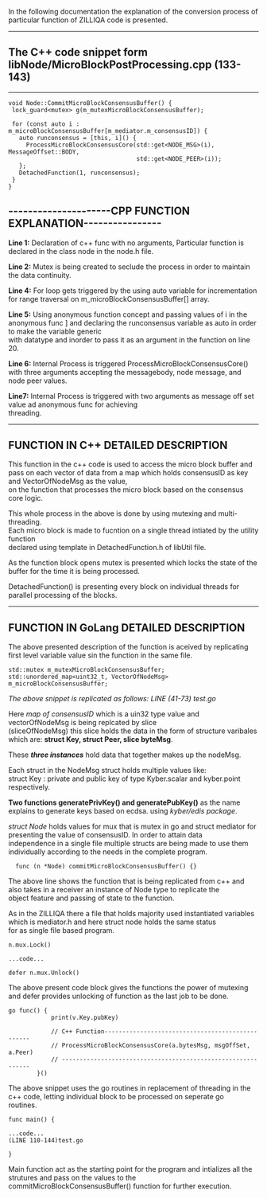 In the following documentation the explanation of the conversion process of particular function of ZILLIQA code is presented.

-----------------------------------------------------------

## The C++ code snippet form libNode/MicroBlockPostProcessing.cpp (133-143)

-----------------------------------------------------------

```
void Node::CommitMicroBlockConsensusBuffer() {
 lock_guard<mutex> g(m_mutexMicroBlockConsensusBuffer);

 for (const auto i : m_microBlockConsensusBuffer[m_mediator.m_consensusID]) {
   auto runconsensus = [this, i]() {
     ProcessMicroBlockConsensusCore(std::get<NODE_MSG>(i), MessageOffset::BODY,
                                    std::get<NODE_PEER>(i));
   };
   DetachedFunction(1, runconsensus);
 }
}
```


## ---------------------CPP FUNCTION EXPLANATION----------------

**Line 1:** Declaration of c++ func with no arguments, Particular function is declared in the class node in the node.h file.

**Line 2:** Mutex is being created to seclude the process in order to maintain the data continuity.

**Line 4:** For loop gets triggered by the using  auto variable for incrementation \
for range traversal on m_microBlockConsensusBuffer[] array.

**Line 5:** Using anonymous function concept and passing values of i in the anonymous func ]
and declaring the runconsensus variable as auto in order to make the variable generic \
with datatype and inorder to pass it as an argument in the function on line 20.

**Line 6:** Internal Process is triggered ProcessMicroBlockConsensusCore()
with three arguments accepting the messagebody, node message, and node peer values.

**Line7:** Internal Process is triggered with two arguments as message off set value ad anonymous func for achieving\
threading.


-----------------------------------------------------------------------------------------------------
##                                      FUNCTION IN **C++** DETAILED DESCRIPTION

This function in the c++ code is used to access the micro block buffer and \
pass on each vector of data from a map which holds consensusID as key and VectorOfNodeMsg as the value,\
on the function that processes the micro block based on the consensus core logic.

This whole process in the above is done by using mutexing and multi-threading.\
Each micro block is made to fucntion on a single thread intiated by the utility function \
declared using template in DetachedFunction.h of libUtil file.

As the function block opens mutex is presented which locks the state of the buffer for the time it is being processed.

DetachedFunction() is presenting every block on individual threads for parallel processing of the blocks.


-------------------------------------------------------------------------------------------------------
##                                      FUNCTION IN **GoLang** DETAILED DESCRIPTION

The above presented description of the function is aceived by replicating first level variable value sin the function in the same file.

```
std::mutex m_mutexMicroBlockConsensusBuffer;
std::unordered_map<uint32_t, VectorOfNodeMsg> m_microBlockConsensusBuffer;
```
_The above snippet is replicated as follows: LINE (41-73) test.go_

Here _map of consensusID_ which is a uin32 type value and vectorOfNodeMsg is being replcated by slice\
(sliceOfNodeMsg) this slice holds the data in the form of structure varibales which are: **struct Key, struct Peer, slice byteMsg**.

These ***three instances*** hold data that together makes up the nodeMsg.

Each struct in the NodeMsg struct holds multiple values like:\
  struct Key : private and public key of type Kyber.scalar and kyber.point respectively.


**Two functions generatePrivKey() and generatePubKey()** as the name explains to generate keys based on ecdsa. using _kyber/edis package_.


_struct Node_ holds values for mux that is mutex in go and struct mediator for presenting the value of consensusID. In order to attain data\
independence in a single file multiple structs are being made to use them individually according to the needs in the complete program.


```
  func (n *Node) commitMicroBlockConsensusBuffer() {}
```


The above line shows the function that is being replicated from c++ and also takes in a receiver an instance of Node type to replicate the\
object feature and passing of state to the function.

As in the ZILLIQA there a file that holds majority used instantiated variables which is mediator.h and here struct node holds the same status\
for as single file based program.


```
n.mux.Lock()

...code...

defer n.mux.Unlock()

```

The above present code block gives the functions the power of mutexing and defer provides unlocking of function as the last job to be done.


```
go func() {
			print(v.Key.pubKey)

			// C++ Function-------------------------------------------------
			// ProcessMicroBlockConsensusCore(a.bytesMsg, msgOffSet, a.Peer)
			// -------------------------------------------------------------
		}()
```

The above snippet uses the go routines in replacement of threading in the c++ code, letting individual block to be processed on seperate go \
routines.

```
func main() {

...code...
(LINE 110-144)test.go

}
```
Main function act as the starting point for the program and intializes all the strutures and pass on the values to the\
commitMicroBlockConsensusBuffer() function for further execution.




